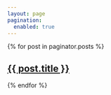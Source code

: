 ```yaml
---
layout: page
pagination:
  enabled: true
---
```


{% for post in paginator.posts %}
  <h2><a href="{{ site.baseurl }}{{ post.url }}">{{ post.title }}</a></h2>
{% endfor %}
